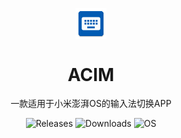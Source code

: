 <p align="center">
  <img width="10%" align="center" src="app\src\main\res\mipmap-xxxhdpi\ic_launcher.png">
</p>
<h1 align="center">
  ACIM
</h1>

<p align="center">
    一款适用于小米澎湃OS的输入法切换APP
</p>
<p align="center">
  <a style="text-decoration:none" href="https://github.com/Yimingtoo/ACIM/releases">
    <img src="https://img.shields.io/github/v/release/Yimingtoo/ACIM?label=Version&style=flat-square&color=00B16A" alt="Releases" />
  </a>
  <a style="text-decoration:none" href="https://github.com/Yimingtoo/ACIM/releases">
    <img src="https://img.shields.io/github/downloads/Yimingtoo/ACIM/total?color=00B16A&style=flat-square" alt="Downloads" />
  </a>
  <a style="text-decoration:none">
    <img src="https://img.shields.io/badge/OS-HyperOS-blue?style=flat-square&color=00B16A" alt="OS" />
  </a>
</p>

